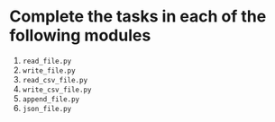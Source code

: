 # Complete the tasks in each of the following modules
1. `read_file.py`
2. `write_file.py`
3. `read_csv_file.py`
4. `write_csv_file.py`
5. `append_file.py`
6. `json_file.py`